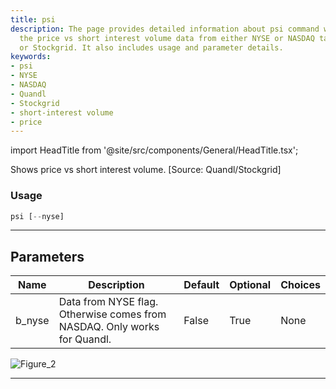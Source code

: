 ```yaml
---
title: psi
description: The page provides detailed information about psi command which shows
  the price vs short interest volume data from either NYSE or NASDAQ taken from Quandl
  or Stockgrid. It also includes usage and parameter details.
keywords:
- psi
- NYSE
- NASDAQ
- Quandl
- Stockgrid
- short-interest volume
- price
---
```


import HeadTitle from '@site/src/components/General/HeadTitle.tsx';

<HeadTitle title="psi - Dps - Stocks - Reference | OpenBB Terminal Docs" />

Shows price vs short interest volume. [Source: Quandl/Stockgrid]

### Usage

```python
psi [--nyse]
```

---

## Parameters

| Name | Description | Default | Optional | Choices |
| ---- | ----------- | ------- | -------- | ------- |
| b_nyse | Data from NYSE flag. Otherwise comes from NASDAQ. Only works for Quandl. | False | True | None |

![Figure_2](https://user-images.githubusercontent.com/46355364/154076731-e1f5ad9c-71c7-4c56-93b1-613985057951.png)

---
